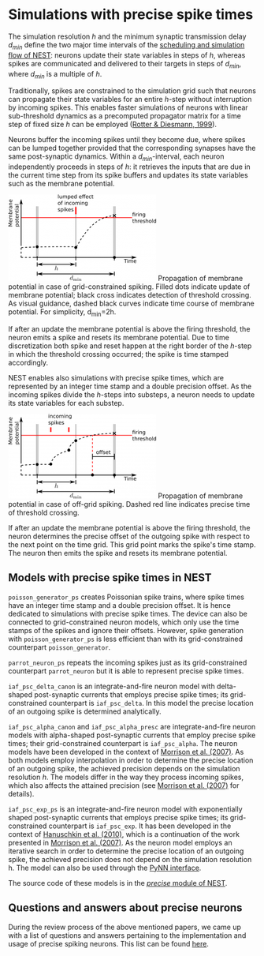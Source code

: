 Simulations with precise spike times
====================================

The simulation resolution *h* and the minimum synaptic transmission delay
*d<sub>min</sub>* define the two major time intervals of the [scheduling and simulation flow of NEST](../scheduling-and-simulation-flow/index.html):
neurons update their state variables in steps of *h*, whereas spikes are
communicated and delivered to their targets in steps of *d<sub>min</sub>*,
where *d<sub>min</sub>* is a multiple of *h*.

Traditionally, spikes are constrained to the simulation grid such that neurons
can propagate their state variables for an entire *h*-step without interruption
by incoming spikes. This enables faster simulations of neurons with linear
sub-threshold dynamics as a precomputed propagator matrix for a time step of
fixed size *h* can be employed ([Rotter & Diesmann, 1999](http://dx.doi.org/10.1007/s004220050570)).

Neurons buffer the incoming spikes until they become due, where spikes can be
lumped together provided that the corresponding synapses have the same
post-synaptic dynamics. Within a *d<sub>min</sub>*-interval, each neuron
independently proceeds in steps of *h*: it retrieves the inputs that are due in
the current time step from its spike buffers and updates its state variables
such as the membrane potential.

![Propagation of membrane potential in case of grid-constrained spiking. Filled dots indicate update of membrane potential; black cross indicates detection of threshold crossing. As visual guidance, dashed black curves indicate time course of membrane potential. For simplicity, d\_min=2h.](../../img//precise1-300x175.png)
Propagation of membrane potential in case of grid-constrained spiking. Filled
dots indicate update of membrane potential; black cross indicates detection of
threshold crossing. As visual guidance, dashed black curves indicate time course
of membrane potential. For simplicity, d<sub>min</sub>=2h.

If after an update the membrane potential is above the firing threshold, the
neuron emits a spike and resets its membrane potential. Due to time
discretization both spike and reset happen at the right border of the *h*-step
in which the threshold crossing occurred; the spike is time stamped accordingly.

NEST enables also simulations with precise spike times, which are represented by
an integer time stamp and a double precision offset. As the incoming spikes
divide the *h*-steps into substeps, a neuron needs to update its state variables
for each substep.

![Propagation of membrane potential in case of off-grid spiking. Dashed red line indicates precise time of threshold crossing.](../../img//precise2-300x171.png)
Propagation of membrane potential in case of off-grid spiking. Dashed red line
indicates precise time of threshold crossing.

If after an update the membrane potential is above the firing threshold, the
neuron determines the precise offset of the outgoing spike with respect to the
next point on the time grid. This grid point marks the spike's time stamp. The
neuron then emits the spike and resets its membrane potential.

Models with precise spike times in NEST
---------------------------------------

`poisson_generator_ps` creates Poissonian spike trains, where spike times have
an integer time stamp and a double precision offset. It is hence dedicated to
simulations with precise spike times. The device can also be connected to
grid-constrained neuron models, which only use the time stamps of the spikes and
ignore their offsets. However, spike generation with `poisson_generator_ps` is
less efficient than with its grid-constrained counterpart `poisson_generator`.

`parrot_neuron_ps` repeats the incoming spikes just as its grid-constrained
counterpart `parrot_neuron` but it is able to represent precise spike times.

`iaf_psc_delta_canon` is an integrate-and-fire neuron model with delta-shaped
post-synaptic currents that employs precise spike times; its grid-constrained
counterpart is `iaf_psc_delta`. In this model the precise location of an
outgoing spike is determined analytically.

`iaf_psc_alpha_canon` and `iaf_psc_alpha_presc` are integrate-and-fire neuron
models with alpha-shaped post-synaptic currents that employ precise spike times;
their grid-constrained counterpart is `iaf_psc_alpha`. The neuron models have
been developed in the context of [Morrison et al. (2007)](http://dx.doi.org/10.1162/neco.2007.19.1.47).
As both models employ interpolation in order to determine the precise location
of an outgoing spike, the achieved precision depends on the simulation
resolution *h*. The models differ in the way they process incoming spikes,
which also affects the attained precision (see [Morrison et al. (2007)](http://dx.doi.org/10.1162/neco.2007.19.1.47)
for details).

`iaf_psc_exp_ps` is an integrate-and-fire neuron model with exponentially shaped
post-synaptic currents that employs precise spike times; its grid-constrained
counterpart is `iaf_psc_exp`. It has been developed in the context of
[Hanuschkin et al. (2010)](http://dx.doi.org/10.3389/fninf.2010.00113),
which is a continuation of the work presented in [Morrison et al. (2007)](http://dx.doi.org/10.1162/neco.2007.19.1.47).
As the neuron model employs an iterative search in order to determine the
precise location of an outgoing spike, the achieved precision does not depend on
the simulation resolution h. The model can also be used through the [PyNN interface](http://neuralensemble.org/trac/PyNN/wiki/ContinuousTimeSpiking).

The source code of these models is in the [*precise* module of NEST](https://github.com/nest/nest-simulator/tree/master/precise).

Questions and answers about precise neurons
-------------------------------------------

During the review process of the above mentioned papers, we came up with a list
of questions and answers pertaining to the implementation and usage of precise
spiking neurons. This list can be found [here](../qa-precise-spike-times/index.html).
